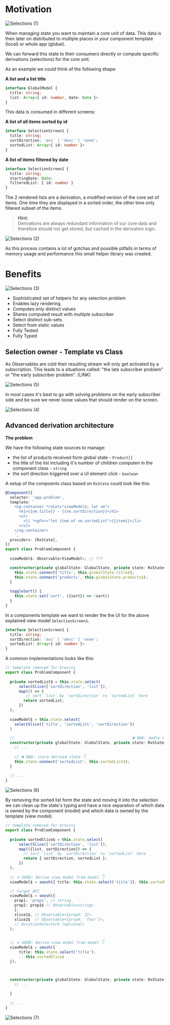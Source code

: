 # Motivation

![Selections (1)](https://user-images.githubusercontent.com/10064416/152422745-b3d8e094-d0f0-4810-b1b2-5f81fae25938.png)

When managing state you want to maintain a core unit of data. 
This data is then later on distributed to multiple places in your component template (local) or whole app (global). 

We can forward this state to their consumers directly or compute specific derivations (selections) for the core unit.

As an example we could think of the following shape: 

**A list and a list title**
```typescript
interface GlobalModel {
  title: string;
  list: Array<{ id: number, date: Date }>
}
```

This data is consumed in different screens:

**A list of all items sorted by id**
```typescript
interface SelectionScreen1 {
  title: string;
  sortDirection: 'asc' | 'desc' | 'none';
  sortedList: Array<{ id: number }>
}
```

**A list of items filtered by date**
```typescript
interface SelectionScreen2 {
  title: string;
  startingDate: Date;
  filteredList: { id: number }
}
```

The 2 rendered lists are a derivation, a modified version of the core set of items.
One time they are displayed in a sorted order, the other time only filtered subset of the items.

> **Hint:**  
> Derivations are always redundant information of our core data and therefore should not get stored,
> but cached in the derivation logic.

![Selections (2)](https://user-images.githubusercontent.com/10064416/152422803-bfd07ab2-0a6f-4521-836e-b71677e11923.png)

As this process contains a lot of gotchas and possible pitfalls in terms of memory usage and performance this small helper library was created.

# Benefits

![Selections (3)](https://user-images.githubusercontent.com/10064416/152422856-a483a06c-84e0-4067-9eaa-f3bb54a0156d.png)


- Sophisticated set of helpers for any selection problem
- Enables lazy rendering
- Computes only distinct values
- Shares computed result with multiple subscriber
- Select distinct sub-sets
- Select from static values
- Fully Tested
- Fully Typed

## Selection owner - Template vs Class

As Observables are cold their resulting stream will only get activated by a subscription.
This leads to a situations called: "the late subscriber problem" or "the early subscriber problem". (LINK)

![Selections (5)](https://user-images.githubusercontent.com/10064416/152422955-cb89d198-1a69-450b-be84-29dd6c8c4fdb.png)


In most cases it's best to go with solving problems on the early subscriber side and be sure we never loose values that should render on the screen.

![Selections (4)](https://user-images.githubusercontent.com/10064416/152422883-0b5f6006-7929-4520-b0b2-79eb61e4eb08.png)


## Advanced derivation architecture

**The problem**

We have the following state sources to manage:
- the list of products received form global state - `Product[]`
- the title of the list including it's number of children computen in the component class - `string`
- the sort direction triggered over a UI element click - `boolean`

A setup of the compoents class based on `RxState` could look like this:

```typescript
@Component({
  selector: 'app-problem',
  template: `
    <ng-container *rxLet="viewModel$; let vm">
      <h1>{{vm.title}} - {{vm.sortDirection}}</h1>
      <ul>
        <li *ngFor="let item of vm.sortedList">{{item}}</li>
      </ul>
    </ng-container>
    `,
  providers: [RxState],
})
export class ProblemComponent {
  
  viewModel$: Observable<ViewModel>; // ???

  constructor(private globalState: GlobalState, private state: RxState<Model>) {
    this.state.connect('title', this.globalState.title$);
    this.state.connect('products', this.globalState.products$);
  }
  
  toggleSort() {
    this.state.set('sort', ({sort}) => !sort))
  }
}

```

In a components template we want to render the the UI for the above explained view model `SelectionScreen1`.

```typescript
interface SelectionScreen1 {
  title: string;
  sortDirection: 'asc' | 'desc' | 'none';
  sortedList: Array<{ id: number }>
}
```

A common implementations looks like this:


```typescript
// template removed for brevity
export class ProblemComponent {
  
  private sortedList$ = this.state.select(
      selectSlice(['sortDirection', 'list']),
      map(() => {
         // sort `list` by `sortDirection` to `sortedList` here
        return sortedList;
      })
  );
  
  viewModel$ = this.state.select(
    selectSlice(['title', 'sortedList', 'sortDirection'])
  )

  //                                                    ❌ BAD: modle viewmodel mix up 👇
  constructor(private globalState: GlobalState, private state: RxState<Model & Pick<ViewModel, 'sortedList'>>) {
    // ...
    
    // ❌ BAD: store derived state 👇
    this.state.connect('sortedList', this.sortedList$);
  }
  
  // ...
}

```

![Selections (6)](https://user-images.githubusercontent.com/10064416/152422999-db8260f0-69e1-4d99-b6ac-b2b1d043b4b7.png)

By removing the sorted list form the state and moving it into the selection  
we can clean up the state's typing and have a nice separation of which data is owned by the component (model) and which data is owned by the template (view model)

```typescript
// template removed for brevity
export class ProblemComponent {
  
  private sortedSlice$ = this.state.select(
      selectSlice(['sortDirection', 'list']),
      map(({list, sortDirection}) => {
        // sort `list` by `sortDirection` to `sortedList` here
        return { sortDirection, sortedList };
      })
  );
  
  // ✔ GOOD: Derive view model from model 👇
  viewModel$ = smosh({ title: this.state.select('title')}, this.sortedSlice$);

  // target API
  viewModel$ = smosh({ 
    prop1: 'prop1', // string
    prop2: prop1$ // Observable<string>
    }, 
    slice1$, // Observable<{prop3: 3}>
    slice2$  // Observable<{prop4: 'four'}>,
    // durationSelector$ (optional)
  );

  
  // ✔ GOOD: Derive view model from model 👇
  viewModel$ = smosh({ 
      title: this.state.select('title'),
      ...this.sortedSlice$
  });



  constructor(private globalState: GlobalState, private state: RxState<Model>) {
    // ...
    
  }
  
  // ...
}

```

![Selections (7)](https://user-images.githubusercontent.com/10064416/152423026-d23326c2-97d5-4bd0-9015-f498c3fc0e55.png)

